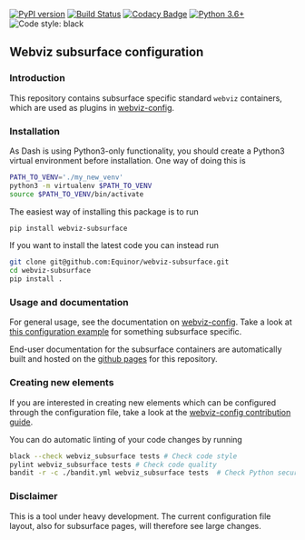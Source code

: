 [![PyPI version](https://badge.fury.io/py/webviz-subsurface.svg)](https://badge.fury.io/py/webviz-subsurface)
[![Build Status](https://travis-ci.org/equinor/webviz-subsurface.svg?branch=master)](https://travis-ci.org/equinor/webviz-subsurface)
[![Codacy Badge](https://api.codacy.com/project/badge/Grade/9fd7a8b451754841a1eb6600c08be967)](https://www.codacy.com/manual/webviz/webviz-subsurface?utm_source=github.com&amp;utm_medium=referral&amp;utm_content=equinor/webviz-subsurface&amp;utm_campaign=Badge_Grade)
[![Python 3.6+](https://img.shields.io/badge/python-3.6+-blue.svg)](https://www.python.org/)
![Code style: black](https://img.shields.io/badge/code%20style-black-000000.svg)

## Webviz subsurface configuration 

### Introduction

This repository contains subsurface specific standard `webviz` containers, which are used as
plugins in [webviz-config](https://github.com/equinor/webviz-config).

### Installation

As Dash is using Python3-only functionality, you should create a Python3
virtual environment before installation. One way of doing this is
```bash
PATH_TO_VENV='./my_new_venv'
python3 -m virtualenv $PATH_TO_VENV
source $PATH_TO_VENV/bin/activate
```

The easiest way of installing this package is to run
```bash
pip install webviz-subsurface
```

If you want to install the latest code you can instead run
```bash
git clone git@github.com:Equinor/webviz-subsurface.git
cd webviz-subsurface
pip install .
```

### Usage and documentation

For general usage, see the documentation on
[webviz-config](https://github.com/equinor/webviz-config). Take a look at
[this configuration example](./examples/basic_example.yaml)
for something subsurface specific.

End-user documentation for the subsurface containers are automatically built
and hosted on the [github pages](https://equinor.github.io/webviz-subsurface/)
for this repository.

### Creating new elements

If you are interested in creating new elements which can be configured through
the configuration file, take a look at the
[webviz-config contribution guide](https://github.com/equinor/webviz-config/blob/master/CONTRIBUTING.md).

You can do automatic linting of your code changes by running
```bash
black --check webviz_subsurface tests # Check code style
pylint webviz_subsurface tests # Check code quality
bandit -r -c ./bandit.yml webviz_subsurface tests  # Check Python security best practice
```

### Disclaimer

This is a tool under heavy development. The current configuration file layout,
also for subsurface pages, will therefore see large changes.
